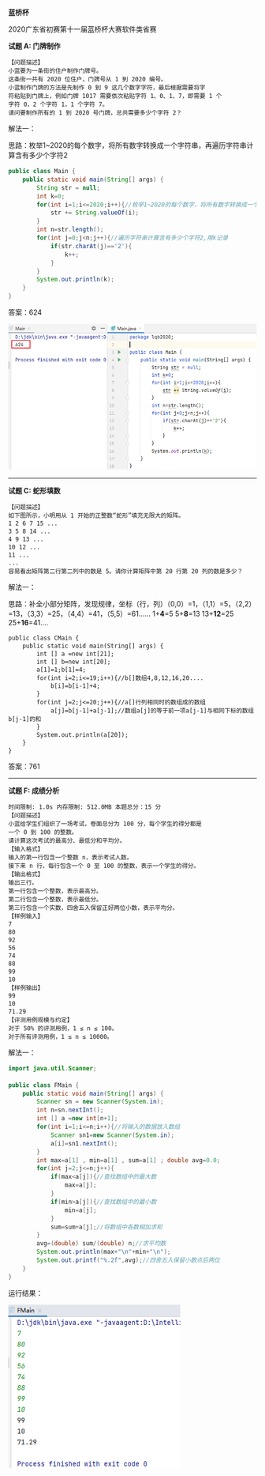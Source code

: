 **蓝桥杯**

2020广东省初赛第十一届蓝桥杯大赛软件类省赛

**试题 A: 门牌制作**

```
【问题描述】
小蓝要为一条街的住户制作门牌号。
这条街一共有 2020 位住户，门牌号从 1 到 2020 编号。
小蓝制作门牌的方法是先制作 0 到 9 这几个数字字符，最后根据需要将字
符粘贴到门牌上，例如门牌 1017 需要依次粘贴字符 1、0、1、7，即需要 1 个
字符 0，2 个字符 1，1 个字符 7。
请问要制作所有的 1 到 2020 号门牌，总共需要多少个字符 2？
```

解法一：

思路：枚举1~2020的每个数字，将所有数字转换成一个字符串，再遍历字符串计算含有多少个字符2

```java
public class Main {
    public static void main(String[] args) {
        String str = null;
        int k=0;
        for(int i=1;i<=2020;i++){//枚举1~2020的每个数字，将所有数字转换成一个字符串
            str += String.valueOf(i);
        }
        int n=str.length();
        for(int j=0;j<n;j++){//遍历字符串计算含有多少个字符2,用k记录
            if(str.charAt(j)=='2'){
                k++;
            }
        }
        System.out.println(k);
    }
}
```

答案：624

![](images/Snipaste_2022-04-08_23-23-00.png)

---

**试题 C: 蛇形填数**

```
【问题描述】
如下图所示，小明用从 1 开始的正整数“蛇形”填充无限大的矩阵。
1 2 6 7 15 ...
3 5 8 14 ...
4 9 13 ...
10 12 ...
11 ...
...
容易看出矩阵第二行第二列中的数是 5。请你计算矩阵中第 20 行第 20 列的数是多少？
```

解法一：

思路：补全小部分矩阵，发现规律，坐标（行，列）（0,0）=1，（1,1）=5，（2,2）=13，（3,3）=25，（4,4）=41，（5,5）=61......	1+**4**=5	5+**8**=13	13+**12**=25	25+**16**=41....

```
public class CMain {
    public static void main(String[] args) {
        int [] a =new int[21];
        int [] b=new int[20];
        a[1]=1;b[1]=4;
        for(int i=2;i<=19;i++){//b[]数组4,8,12,16,20....
            b[i]=b[i-1]+4;
        }
        for(int j=2;j<=20;j++){//a[]行列相同时的数组成的数组
            a[j]=b[j-1]+a[j-1];//数组a[j]的等于前一项a[j-1]与相同下标的数组b[j-1]的和
        }
        System.out.println(a[20]);
    }
}
```

答案：761

---

**试题 F: 成绩分析**

```
时间限制: 1.0s 内存限制: 512.0MB 本题总分：15 分
【问题描述】
小蓝给学生们组织了一场考试，卷面总分为 100 分，每个学生的得分都是
一个 0 到 100 的整数。
请计算这次考试的最高分、最低分和平均分。
【输入格式】
输入的第一行包含一个整数 n，表示考试人数。
接下来 n 行，每行包含一个 0 至 100 的整数，表示一个学生的得分。
【输出格式】
输出三行。
第一行包含一个整数，表示最高分。
第二行包含一个整数，表示最低分。
第三行包含一个实数，四舍五入保留正好两位小数，表示平均分。
【样例输入】
7
80
92
56
74
88
99
10
【样例输出】
99
10
71.29
【评测用例规模与约定】
对于 50% 的评测用例，1 ≤ n ≤ 100。
对于所有评测用例，1 ≤ n ≤ 10000。
```

解法一：

```java
import java.util.Scanner;

public class FMain {
    public static void main(String[] args) {
        Scanner sn = new Scanner(System.in);
        int n=sn.nextInt();
        int [] a =new int[n+1];
        for(int i=1;i<=n;i++){//将输入的数据放入数组
            Scanner sn1=new Scanner(System.in);
            a[i]=sn1.nextInt();
        }
        int max=a[1] , min=a[1] , sum=a[1] ; double avg=0.0;
        for(int j=2;j<=n;j++){
            if(max<a[j]){//查找数组中的最大数
                max=a[j];
            }
            if(min>a[j]){//查找数组中的最小数
                min=a[j];
            }
            sum=sum+a[j];//将数组中各数相加求和
        }
        avg=(double) sum/(double) n;//求平均数
        System.out.println(max+"\n"+min+"\n");
        System.out.printf("%.2f",avg);//四舍五入保留小数点后两位
    }
}
```

运行结果：

![](images/Snipaste_2022-04-09_22-35-44.png)

